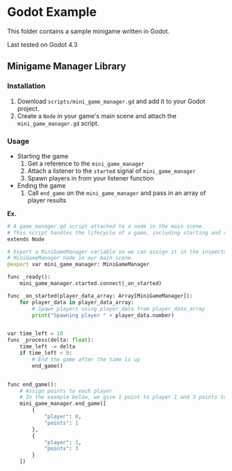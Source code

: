 # Godot Example

This folder contains a sample minigame written in Godot.

Last tested on Godot 4.3

## Minigame Manager Library

### Installation

1. Download `scripts/mini_game_manager.gd` and add it to your Godot project.
2. Create a `Node` in your game's main scene and attach the `mini_game_manager.gd` script.

### Usage

- Starting the game
  1. Get a reference to the `mini_game_manager`
  2. Attach a listener to the `started` signal of `mini_game_manager`
  3. Spawn players in from your listener function
- Ending the game
  1. Call `end_game` on the `mini_game_manager` and pass in an array of player results

**Ex.**

```python
# A game_manager.gd script attached to a node in the main scene.
# This script handles the lifecycle of a game, including starting and stopping the game.
extends Node

# Export a MiniGameManager variable so we can assign it in the inspector to the
# MiniGameManager node in our main scene.
@export var mini_game_manager: MiniGameManager

func _ready():
	mini_game_manager.started.connect(_on_started)

func _on_started(player_data_array: Array[MiniGameManager]):
	for player_data in player_data_array:
		# Spawn players using player_data from player_data_array
		print("Spawning player " + player_data.number)


var time_left = 10
func _process(delta: float):
	time_left -= delta
	if time_left < 0:
		# End the game after the time is up
		end_game()


func end_game():
	# Assign points to each player
	# In the eaxmple below, we give 1 point to player 1 and 3 points to player 2
	mini_game_manager.end_game([
		{
			"player": 0,
			"points": 1
		},
		{
			"player": 1,
			"points": 3
		}
	])
```
